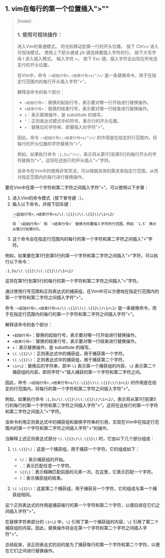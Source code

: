 ## 1. vim在每行的第一个位置插入">""
>[!note]-
>### 1. 使用可视块操作：
>
>
>进入Vim的普通模式。
>将光标移动到第一行的开头位置。
>按下 Ctrl+v 进入可视块模式。
>使用上下箭头键或 j/k 键选择要插入字符的行。
>按下大写字母 I 进入插入模式。
>输入字符 >。
>按下 Esc 键，插入字符会出现在所有选定行的开头位置。
>
>在Vim中，命令 `:<起始行号>,<结束行号>s/^/>/` 是一条替换命令，用于在指定行范围内的每行开头插入字符">"。
>
>解释该命令的各个部分：
>
>- `<起始行号>`：替换的起始行号，表示要对哪一行开始进行替换操作。
>- `<结束行号>`：替换的结束行号，表示要对哪一行结束进行替换操作。
>- `s`：表示替换操作，是 substitute 的缩写。
>- `^`：正则表达式模式中的符号，表示行的开头位置。
>- `>`：替换后的字符串，即要插入的字符">"。
>
>因此，命令 `:<起始行号>,<结束行号>s/^/>/` 的作用是在给定的行范围内，将每行的开头位置的字符替换为">"。
>
>例如，如果执行命令 `:1,5s/^/>/`，表示将从第1行到第5行的每行开头的字符替换为">"。这将在这些行的开头插入">"字符。
>
>该命令在Vim中的使用非常灵活，可以根据具体的需求来指定行范围，从而对指定范围内的每行进行替换操作。


要在Vim中在第一个字符和第二字符之间插入字符">"，可以使用以下步骤：

1. 进入Vim的命令模式（按下冒号键 `:`）。
2. 输入以下命令，并按下回车键：
   ````
   :<起始行号>,<结束行号>s/\(.\{1}\)\(.\{1}\)/\1>\2/
   ```
   将 `<起始行号>` 和 `<结束行号>` 替换为你要插入字符的行范围，例如 `1,5` 表示从第1行到第5行。
3. 这个命令会在指定行范围内的每行的第一个字符和第二字符之间插入">"字符。

例如，如果要在第1行到第5行的第一个字符和第二字符之间插入">"字符，可以执行以下命令：

```
:1,5s/\(.\{1}\)\(.\{1}\)/\1>\2/
```

这将在第1行到第5行的每行的第一个字符和第二字符之间插入">"字符。

通过使用行号范围和正则表达式的捕获组，在Vim中可以方便地在指定行范围内的第一个字符和第二字符之间插入字符">"。

命令 `:<起始行号>,<结束行号>s/\(.\{1}\)\(.\{1}\)/\1>\2/` 是一条替换命令，用于在指定行范围内的每行的第一个字符和第二字符之间插入字符">"。

解释该命令的各个部分：

- `<起始行号>`：替换的起始行号，表示要对哪一行开始进行替换操作。
- `<结束行号>`：替换的结束行号，表示要对哪一行结束进行替换操作。
- `s`：表示替换操作，是 substitute 的缩写。
- `\(.\{1}\)`：正则表达式中的捕获组，用于捕获第一个字符。
- `\(.\{1}\)`：正则表达式中的捕获组，用于捕获第二个字符。
- `\1>\2`：替换后的字符串，其中 `\1` 表示第一个捕获组的内容，`\2` 表示第二个捕获组的内容，即将字符">"插入捕获的第一个字符和第二字符之间。

因此，命令 `:<起始行号>,<结束行号>s/\(.\{1}\)\(.\{1}\)/\1>\2/` 的作用是在给定的行范围内，将每行的第一个字符和第二字符之间插入字符">"。

例如，如果执行命令 `:1,5s/\(.\{1}\)\(.\{1}\)/\1>\2/`，表示将从第1行到第5行的每行的第一个字符和第二字符之间插入字符">"。这将在这些行的第一个字符和第二字符之间插入">"字符。

该命令利用正则表达式中的捕获组和替换字符串的引用，实现在Vim中在指定行范围内的第一个字符和第二字符之间插入字符">"的操作。

当解释上述正则表达式部分 `\(.\{1}\)\(.\{1}\)` 时，它由以下几个部分组成：

1. `\(.\{1}\)`：这是一个捕获组，用于捕获一个字符。它的组成如下：
   - `\(`：表示捕获组的开始。
   - `.`：表示匹配任意一个字符。
   - `\{1\}`：表示精确匹配前面的元素一次。在这里，它表示匹配一个字符。
   - `)`：表示捕获组的结束。

2. `\(.\{1}\)`：这是第二个捕获组，用于捕获另一个字符，它的组成与第一个捕获组相同。

这个正则表达式的作用是捕获每行的第一个字符和第二个字符，以便后续在它们之间插入字符">"。

在替换字符串部分的 `\1>\2` 中，`\1` 引用了第一个捕获组的内容，`\2` 引用了第二个捕获组的内容。因此，替换操作将会在第一个字符和第二个字符之间插入字符">"。

总结起来，该正则表达式的目的是为了捕获每行的第一个字符和第二个字符，以便在它们之间进行替换操作。